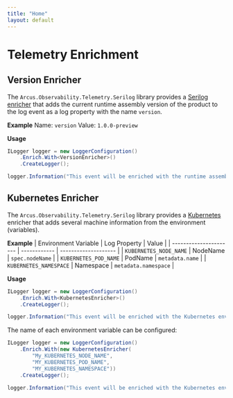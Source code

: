 ```yaml
---
title: "Home"
layout: default
---
```


# Telemetry Enrichment

## Version Enricher

The `Arcus.Observability.Telemetry.Serilog` library provides a [Serilog enricher](https://github.com/serilog/serilog/wiki/Enrichment) 
that adds the current runtime assembly version of the product to the log event as a log property with the name `version`.

**Example**
Name: `version`
Value: `1.0.0-preview`

**Usage**

```csharp
ILogger logger = new LoggerConfiguration()
    .Enrich.With<VersionEnricher>()
    .CreateLogger();

logger.Information("This event will be enriched with the runtime assembly product version");
```

## Kubernetes Enricher

The `Arcus.Observability.Telemetry.Serilog` library provides a [Kubernetes](https://kubernetes.io/) enricher that adds several machine information from the environment (variables).

**Example**
| Environment Variable   | Log Property | Value                |
| ---------------------- | ------------ | -------------------- |
| `KUBERNETES_NODE_NAME` | NodeName     | `spec.nodeName`      |
| `KUBERNETES_POD_NAME`  | PodName      | `metadata.name`      |
| `KUBERNETES_NAMESPACE` | Namespace    | `metadata.namespace` |

**Usage**

```csharp
ILogger logger = new LoggerConfiguration()
    .Enrich.With<KubernetesEnricher>()
    .CreateLogger();

logger.Information("This event will be enriched with the Kubernetes environment information");
```

The name of each environment variable can be configured:

```csharp
ILogger logger = new LoggerConfiguration()
    .Enrich.With(new KubernetesEnricher(
        "My_KUBERNETES_NODE_NAME",
        "MY_KUBERNETES_POD_NAME",
        "MY_KUBERNETES_NAMESPACE"))
    .CreateLogger();

logger.Information("This event will be enriched with the Kubernetes environment information");
```